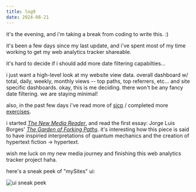 ```yaml
---
title: log9 
date: 2024-08-21
---
```


it's the evening, and i'm taking a break from coding to write this. :)

it's been a few days since my last update, and i've spent most of my time working to get my web analytics tracker shareable.

it's hard to decide if i should add more date filtering capabilties... 

i just want a high-level look at my website view data. overall dashboard w/ total, daily, weekly, monthly views -- top paths, top referrers, etc... and site specific dashboards. okay, this is me deciding. there won't be any fancy date filtering. we are staying minimal! 

also, in the past few days i've read more of [sicp](https://mitp-content-server.mit.edu/books/content/sectbyfn/books_pres_0/6515/sicp.zip/index.html) / completed more [exercises](https://github.com/iamseeley/sicp).

i started [*The New Media Reader*](http://www.newmediareader.com/about.html), and read the first essay: Jorge Luis Borges' [*The Garden of Forking Paths*](https://web.mit.edu/uricchio/Public/television/documentary/Borges_GardenOfForkingPaths.pdf). it's interesting how this piece is said to have inspiried interpretations of quantum mechanics and the creation of hypertext fiction -> hypertext. 

wish me luck on my new media journey and finishing this web analytics tracker project haha.

here's a sneak peek of "mySites" ui:

![ui sneak peek](https://res.cloudinary.com/dcwnusepx/image/upload/v1724274948/tseeley/1uisneakpeak_ezyoki.png)